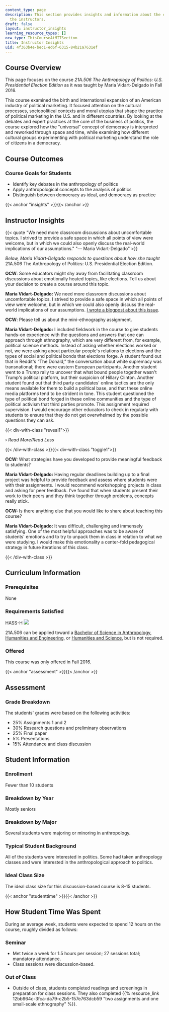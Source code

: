 ```yaml
---
content_type: page
description: This section provides insights and information about the course from
  the instructors.
draft: false
layout: instructor_insights
learning_resource_types: []
ocw_type: ThisCourseAtMITSection
title: Instructor Insights
uid: 4f363b4e-bec1-ed6f-6315-84b21a7631ef
---
```

## Course Overview

This page focuses on the course _21A.506_ _The Anthropology of Politics: U.S. Presidential Election Edition_ as it was taught by Maria Vidart-Delgado in Fall 2016.

This course examined the birth and international expansion of an American industry of political marketing. It focused attention on the cultural processes, sociopolitical contexts and moral utopias that shape the practice of political marketing in the U.S. and in different countries. By looking at the debates and expert practices at the core of the business of politics, the course explored how the "universal" concept of democracy is interpreted and reworked through space and time, while examining how different cultural groups experimenting with political marketing understand the role of citizens in a democracy.

## Course Outcomes

### Course Goals for Students

- Identify key debates in the anthropology of politics
- Apply anthropological concepts to the analysis of politics
- Distinguish between democracy as ideal, and democracy as practice

{{< anchor "insights" >}}{{< /anchor >}}

## Instructor Insights

{{< quote "We need more classroom discussions about uncomfortable topics. I strived to provide a safe space in which all points of view were welcome, but in which we could also openly discuss the real-world implications of our assumptions." "— Maria Vidart-Delgado" >}}

_Below, Maria Vidart-Delgado responds to questions about how she taught_ 21A.506 The Anthropology of Politics: U.S. Presidential Election Edition.

**OCW**: Some educators might shy away from facilitating classroom discussions about emotionally heated topics, like elections. Tell us about your decision to create a course around this topic.

**Maria Vidart-Delgado:** We need more classroom discussions about uncomfortable topics. I strived to provide a safe space in which all points of view were welcome, but in which we could also openly discuss the real-world implications of our assumptions. [I wrote a blogpost about this issue](http://savageminds.org/2016/12/07/teaching-the-anthropology-of-elections-in-times-of-trump/). 

**OCW**: Please tell us about the mini-ethnography assignment.

**Maria Vidart-Delgado:** I included fieldwork in the course to give students hands-on experience with the questions and answers that one can approach through ethnography, which are very different from, for example, political science methods. Instead of asking whether elections worked or not, we were asking about particular people's relations to elections and the types of social and political bonds that elections forge. A student found out that in Reddit's “The Donald,” the conversation about white supremacy was transnational; there were eastern European participants. Another student went to a Trump rally to uncover that what bound people together wasn't Trump's political platform, but their suspicion of Hillary Clinton. Another student found out that third party candidates' online tactics are the only means available for them to build a political base, and that these online media platforms tend to be strident in tone. This student questioned the type of political bond forged in these online communities and the type of political activism that third parties promote. This assignment required supervision. I would encourage other educators to check in regularly with students to ensure that they do not get overwhelmed by the possible questions they can ask.

{{< div-with-class "reveal1">}}

› _Read More/Read Less_

{{< /div-with-class >}}{{< div-with-class "toggle1">}}

**OCW:** What strategies have you developed to provide meaningful feedback to students?

**Maria Vidart-Delgado:** Having regular deadlines building up to a final project was helpful to provide feedback and assess where students were with their assignments. I would recommend workshopping projects in class and asking for peer feedback. I’ve found that when students present their work to their peers and they think together through problems, concepts really stick.

**OCW:** Is there anything else that you would like to share about teaching this course?

**Maria Vidart-Delgado:** It was difficult, challenging and immensely satisfying. One of the most helpful approaches was to be aware of students' emotions and to try to unpack them in class in relation to what we were studying. I would make this emotionality a center-fold pedagogical strategy in future iterations of this class.

{{< /div-with-class >}}

## Curriculum Information

### Prerequisites

None

### Requirements Satisfied

HASS-H ![](/images/educator/icon-question-hass-h.png)

21A.506 can be applied toward a [Bachelor of Science in Anthropology](http://anthropology.mit.edu/undergraduate/requirements), [Humanities and Engineering](http://anthropology.mit.edu/undergraduate/requirements), or [Humanities and Science](http://anthropology.mit.edu/undergraduate/requirements), but is not required.

### Offered

This course was only offered in Fall 2016.

{{< anchor "assessment" >}}{{< /anchor >}}

## Assessment

### Grade Breakdown

The students' grades were based on the following activities:

- 25% Assignments 1 and 2
- 30% Research questions and preliminary observations
- 25% Final paper
- 5% Presentations
- 15% Attendance and class discussion

## Student Information

### Enrollment

Fewer than 10 students

### Breakdown by Year

Mostly seniors

### Breakdown by Major

Several students were majoring or minoring in anthropology.

### Typical Student Background

All of the students were interested in politics. Some had taken anthropology classes and were interested in the anthropological approach to politics.

### Ideal Class Size

The ideal class size for this discussion-based course is 8-15 students.

{{< anchor "studenttime" >}}{{< /anchor >}}

## How Student Time Was Spent

During an average week, students were expected to spend 12 hours on the course, roughly divided as follows:

### Seminar

- Met twice a week for 1.5 hours per session; 27 sessions total; mandatory attendance.
- Class sessions were discussion-based.

### Out of Class

- Outside of class, students completed readings and screenings in preparation for class sessions. They also completed {{% resource_link 12bb964c-3fca-da79-c2b5-157e763dcb59 "two assignments and one small-scale ethnography" %}}.